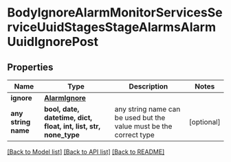# BodyIgnoreAlarmMonitorServicesServiceUuidStagesStageAlarmsAlarmUuidIgnorePost


## Properties
Name | Type | Description | Notes
------------ | ------------- | ------------- | -------------
**ignore** | [**AlarmIgnore**](AlarmIgnore.md) |  | 
**any string name** | **bool, date, datetime, dict, float, int, list, str, none_type** | any string name can be used but the value must be the correct type | [optional]

[[Back to Model list]](../README.md#documentation-for-models) [[Back to API list]](../README.md#documentation-for-api-endpoints) [[Back to README]](../README.md)


